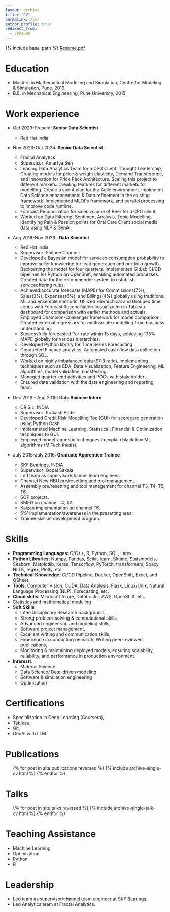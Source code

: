 ```yaml
---
layout: archive
title: "CV"
permalink: /cv/
author_profile: true
redirect_from:
  - /resume
---
```


{% include base_path %}
<a href ="https://prasadovhal.github.io/files/Prasad_Ovhal_CV.pdf" attributes-list>Resume.pdf</a>  


Education
======
* Masters in Mathematical Modeling and Simulation, Centre for Modeling & Simulation, Pune, 2019
* B.E. in Mechanical Engineering, Pune University, 2015

Work experience
======
* Oct 2023-Present: **Senior Data Scientist**
  * Red Hat India
  

* Nov 2023-Oct 2024: **Senior Data Scientist**
  * Fractal Analytics
  * Supervisor: Amartya Sen
  * Leading Data Analytics Team for a CPG Client. Thought Leadership, Creating models for price & weight elasticity, Demand Transference, and Innovation for Price Pack Architecture. Scaling this project to different markets. Creating features for different markets for modelling. Create a sprint plan for the Agile environment. Implement Data Science enhancements & Data refinement in the existing framework. Implemented MLOPs framework, and parallel processing to improve code runtime.
  * Forecast Reconciliation for sales volume of Beer for a CPG client
  * Worked on Data Filtering, Sentiment Analysis, Topic Modelling, Identifying Pain & Passion points for Oral Care Client social media data using NLP & GenAI,

* Aug 2019-Nov 2023 : **Data Scientist**
  * Red Hat India
  * Supervisor: Shilpee Chamoli
  * Developed a Bayesian model for services consumption probability to improve seller knowledge for lead generation and portfolio growth. Backtesting the model for four quarters. Implemented GitLab CI/CD pipelines for Python on OpenShift, enabling automated processes. Created data for the recommender system to establish serviceoffering rules.
  * Achieved accurate forecasts (MAPE) for Commissions(7%), Sales(3%), Expenses(6%), and Billings(4%) globally using traditional ML and ensemble methods. Utilized Hierarchical and Grouped time series with Forecast Reconciliation. Visualization in Tableau dashboard for comparison with earlier methods and actuals. Employed Champion-Challenger framework for model comparison. Created external regressors for multivariate modelling from business understanding.
  * Successfully forecasted Par-rate within 15 days, achieving 1.15% MAPE globally for various hierarchies.
  * Developed Python library for Time Series Forecasting.
  * Conducted Finance analytics. Automated cash flow data collection through SQL.
  * Worked on highly imbalanced data (97:3 ratio), implementing techniques such as EDA, Data Visualization, Feature Engineering, ML algorithms, model validation, backtesting.
  * Managed quarter-end activities and POCs with stakeholders.
  * Ensured data validation with the data engineering and reporting team.

* Dec 2018 - Aug 2019: **Data Science Intern**
  * CRISIL, INDIA
  * Supervisor: Prakash Bade
  * Developed Credit Risk Modelling Tool(GUI) for scorecard generation using Python Dash. 
  * Implemneted Machine Learning, Statistical, Financial & Optimization techniques to GUI. 
  * Employed model-agnostic techniques to explain black-box ML algorithms (M.Tech thesis).

* July 2015-July 2016: **Graduate Apprentice Trainee**
  * SKF Bearings, INDIA
  * Supervisor: Gopal Sakala
  * Led team as supervisor/channel team engineer.
  * Channel New HBU pre/resetting and tool management.
  * Assembly pre/resetting and tool management for channel T3, T4, T5, T6.
  * SOP projects.
  * SMED on channel T4, T2.
  * Kaizan implementation on channel T6. 
  * 5’S’ implementation/awareness in the presetting area.
  * Trainee skillset development program.

  
Skills
======
* **Programming Languages:** C/C++, R, Python, SQL, Latex.
* **Python Libraries:** Numpy, Pandas, Scikit-learn, Sktime, Statsmodels, Seaborn, Matplotlib, Keras, Tensorflow, PyTorch, transformers, Spacy, NLTK, regex, Plotly, etc.
* **Technical Knowledge:** CI/CD Pipeline, Docker, OpenShift, Excel, and GSheet.
* **Tools:** Computer Vision, CUDA, Data Analysis, Flask, Linux/Unix, Natural Language Processing (NLP), Forecasting, etc.
* **Cloud skills**: Microsoft Azure, Databricks, AWS, OpenShift, etc.
* Statistics and mathematical modeling
* **Soft Skills**
  * Inter-Disciplinary Research background, 
  * Strong problem-solving & computational skills, 
  * Advanced engineering and modeling skills, 
  * Software project management, 
  * Excellent writing and communication skills, 
  * Experience in conducting research, Writing peer-reviewed publications, 
  * Monitoring & maintaining deployed models, ensuring scalability, reliability, and performance in production environment.
* **Interests**
  * Material Science
  * Data Science/ Data-driven modeling
  * Software & simulation engineering
  * Optimization


Certifications
======
  * Specialization in Deep Learning (Coursera), 
  * Tableau, 
  * Git, 
  * GenAI with LLM

Publications
======
  <ul>{% for post in site.publications reversed %}
    {% include archive-single-cv.html %}
  {% endfor %}</ul>
  
Talks
======
  <ul>{% for post in site.talks reversed %}
    {% include archive-single-talk-cv.html  %}
  {% endfor %}</ul>
  
Teaching Assistance
======
  * Machine Learning
  * Optimization
  * Python
  * R

Leadership
======
* Led team as supervisor/channel team engineer at SKF Bearings.
* Led Analytics team at Fractal Analytics.